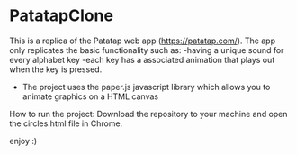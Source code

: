 # PatatapClone

This is a replica of the Patatap web app (https://patatap.com/). The app only replicates the basic
functionality such as:
-having a unique sound for every alphabet key 
-each key has a associated animation that plays out when the key is pressed. 
- The project uses the paper.js javascript library which allows you to animate graphics on a HTML canvas

How to run the project:
Download the repository to your machine and open the circles.html file in Chrome. 

enjoy :)
